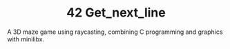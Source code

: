 <div align="center">

# 42 Get_next_line

</div>
A 3D maze game using raycasting, combining C programming and graphics with minilibx.
